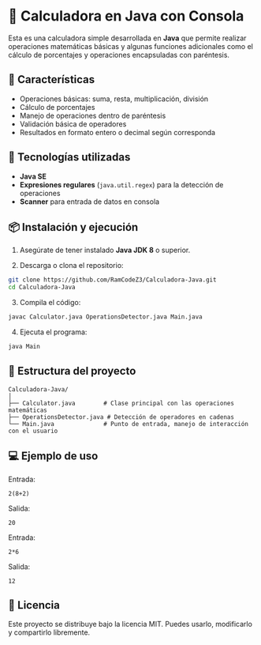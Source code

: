 # 🔢 Calculadora en Java con Consola

Esta es una calculadora simple desarrollada en **Java** que permite realizar operaciones matemáticas básicas y algunas funciones adicionales como el cálculo de porcentajes y operaciones encapsuladas con paréntesis.

## 🚀 Características

* Operaciones básicas: suma, resta, multiplicación, división
* Cálculo de porcentajes
* Manejo de operaciones dentro de paréntesis
* Validación básica de operadores
* Resultados en formato entero o decimal según corresponda

## 🧱 Tecnologías utilizadas

* **Java SE**
* **Expresiones regulares** (`java.util.regex`) para la detección de operaciones
* **Scanner** para entrada de datos en consola

## 📦 Instalación y ejecución

1. Asegúrate de tener instalado **Java JDK 8** o superior.

2. Descarga o clona el repositorio:

```bash
git clone https://github.com/RamCodeZ3/Calculadora-Java.git
cd Calculadora-Java
```

3. Compila el código:

```bash
javac Calculator.java OperationsDetector.java Main.java
```

4. Ejecuta el programa:

```bash
java Main
```

## 📂 Estructura del proyecto

```
Calculadora-Java/
│
├── Calculator.java        # Clase principal con las operaciones matemáticas
├── OperationsDetector.java # Detección de operadores en cadenas
└── Main.java              # Punto de entrada, manejo de interacción con el usuario
```

## 💻 Ejemplo de uso

Entrada:

```
2(8+2)
```

Salida:

```
20
```

Entrada:

```
2*6
```

Salida:

```
12
```

## 📜 Licencia

Este proyecto se distribuye bajo la licencia MIT. Puedes usarlo, modificarlo y compartirlo libremente.
